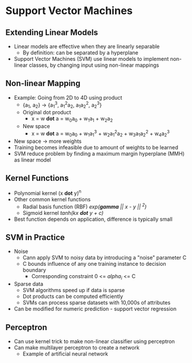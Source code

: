 # Support Vector Machines

## Extending Linear Models

  - Linear models are effective when they are linearly separable
    - By definition: can be separated by a hyperplane
  - Support Vector Machines (SVM) use linear models to implement non-linear classes, by changing input using non-linear mappings

## Non-linear Mapping

  - Example: Going from 2D to 4D using product
    - {a<sub>1</sub>, a<sub>2</sub>} -> {a<sub>1</sub><sup>3</sup>, a<sub>1</sub><sup>2</sup>a<sub>2</sub>, a<sub>1</sub>a<sub>2</sub><sup>2</sup>, a<sub>2</sub><sup>3</sup>}
    - Original dot product
      - x = w **dot** a = w<sub>0</sub>a<sub>0</sub> + w<sub>1</sub>a<sub>1</sub> + w<sub>2</sub>a<sub>2</sub>
    - New space
      - x = w **dot** a = w<sub>0</sub>a<sub>0</sub> + w<sub>1</sub>a<sub>1</sub><sup>3</sup> +  w<sub>2</sub>a<sub>1</sub><sup>2</sup>a<sub>2</sub> + w<sub>3</sub>a<sub>1</sub>a<sub>2</sub><sup>2</sup> +  w<sub>4</sub>a<sub>2</sub><sup>3</sup>
  - New space -> more weights
  - Training becomes infeasible due to amount of weights to be learned
  - SVM reduce problem by finding a maximum margin hyperplane (MMH) as linear model

## Kernel Functions

  - Polynomial kernel (x **dot** y)<sup>n</sup>
  - Other common kernel functions
    - Radial basis function (RBF) _exp(**gamma** || x - y || <sup>2</sup>)_
    - Sigmoid kernel _tanh(kx **dot** y + c)_
  - Best function depends on application, difference is typically small

## SVM in Practice

  - Noise
    - Cann apply SVM to noisy data by introducing a "noise" parameter C
    - C bounds influence of any one training instance to decision boundary
      - Corresponding constraint 0 <= _alpha<sub>i</sub>_ <= C
  - Sparse data
     - SVM algorithms speed up if data is sparse
     - Dot products can be computed  efficiently
     - SVMs can process sparse datasets with 10,000s of attributes
  - Can be modified for numeric prediction - support vector regression

## Perceptron

  - Can use kernel trick to make non-linear classifier using perceptron
  - Can make multilayer perceptron to create a network
    - Example of artificial neural network

